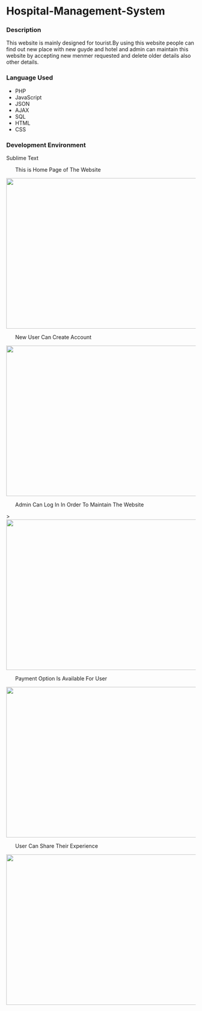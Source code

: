 # Hospital-Management-System
<!DOCTYPE html>
<html>
<body>
<h3>Description</h3>
<p>This website is mainly designed for tourist.By using this website people can find out new place with new guyde and hotel and admin can maintain this website by accepting new menmer requested and delete older details also other details.</p>
<h3>Language Used</h3>
  <ul>
  <li>PHP</li>
  <li>JavaScript</li>
  <li>JSON</li>
     <li>AJAX</li>
     <li>SQL</li>
     <li>HTML</li>
     <li>CSS</li>
</ul> 
<h3>Development Environment </h3>
  <p>Sublime Text</p>
  <ul>This is Home Page of The Website </ul> 
  <img src="https://i.imgur.com/ly80jrz.png" width="600" height="400">
  <ul>New User Can Create Account</ul> 
  <img src="https://i.imgur.com/7rNm6FO.png" width="600" height="400">
  <ul>Admin Can Log In In Order To Maintain The Website</ul> >
  <img src="https://i.imgur.com/ML2TYfL.png" width="600" height="400">
  <ul>Payment Option Is Available For User</ul> 
  <img src="https://i.imgur.com/n7eZrFz.png" width="600" height="400">
  <ul>User Can Share Their Experience</ul> 
  <img src="https://i.imgur.com/xGatnby.png" width="600" height="400">
</body>
</html>
